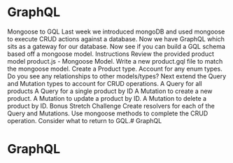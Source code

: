 # GraphQL
Mongoose to GQL
Last week we introduced mongoDB and used mongoose to execute CRUD actions against a database. Now we have GraphQL which sits as a gateway for our database. Now see if you can build a GQL schema based off a mongoose model.
Instructions
Review the provided product model product.js - Mongoose Model.
Write a new product.gql file to match the mongoose model.
Create a Product type.
Account for any enum types.
Do you see any relationships to other models/types?
Next extend the Query and Mutation types to account for CRUD operations.
A Query for all products
A Query for a single product by ID
A Mutation to create a new product.
A Mutation to update a product by ID.
A Mutation to delete a product by ID.
Bonus Stretch Challenge
Create resolvers for each of the Query and Mutations.
Use mongoose methods to complete the CRUD operation.
Consider what to return to GQL.# GraphQL
# GraphQL